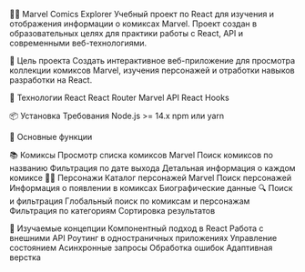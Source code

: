 🦸‍♂️ Marvel Comics Explorer
Учебный проект по React для изучения и отображения информации о комиксах Marvel. Проект создан в образовательных целях для практики работы с React, API и современными веб-технологиями.

🎯 Цель проекта
Создать интерактивное веб-приложение для просмотра коллекции комиксов Marvel, изучения персонажей и отработки навыков разработки на React.

🧰 Технологии
React
React Router
Marvel API
React Hooks

📦 Установка
Требования
Node.js >= 14.x
npm или yarn

🎨 Основные функции

📚 Комиксы
Просмотр списка комиксов Marvel
Поиск комиксов по названию
Фильтрация по дате выхода
Детальная информация о каждом комиксе
🦸‍♀️ Персонажи
Каталог персонажей Marvel
Поиск персонажей
Информация о появлении в комиксах
Биографические данные
🔍 Поиск и фильтрация
Глобальный поиск по комиксам и персонажам
Фильтрация по категориям
Сортировка результатов

🎯 Изучаемые концепции
Компонентный подход в React
Работа с внешними API
Роутинг в одностраничных приложениях
Управление состоянием
Асинхронные запросы
Обработка ошибок
Адаптивная верстка
